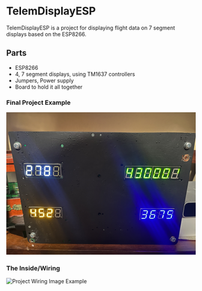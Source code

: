# TelemDisplayESP
TelemDisplayESP is a project  for displaying flight data on 7 segment displays based on the ESP8266. 


## Parts
- ESP8266
- 4, 7 segment displays, using TM1637 controllers
- Jumpers, Power supply
- Board to hold it all together
### Final Project Example
![Project Image Example](https://github.com/Jxck-S/TelemDisplayESP/blob/main/example.jpg?raw=true)


### The Inside/Wiring
![Project Wiring Image Example](https://github.com/Jxck-S/TelemDisplayESP/blob/main/wiring_example.jpg?raw=true)